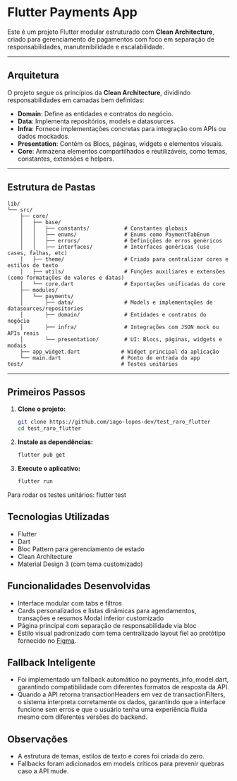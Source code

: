 # Flutter Payments App

Este é um projeto Flutter modular estruturado com **Clean Architecture**, criado para gerenciamento
de pagamentos com foco em separação de responsabilidades, manutenibilidade e escalabilidade.

---

## Arquitetura

O projeto segue os princípios da **Clean Architecture**, dividindo responsabilidades em camadas bem
definidas:

- **Domain**: Define as entidades e contratos do negócio.
- **Data**: Implementa repositórios, models e datasources.
- **Infra**: Fornece implementações concretas para integração com APIs ou dados mockados.
- **Presentation**: Contém os Blocs, páginas, widgets e elementos visuais.
- **Core**: Armazena elementos compartilhados e reutilizáveis, como temas, constantes, extensões e
  helpers.

---

## Estrutura de Pastas

```
lib/
└── src/
    ├── core/
    │   ├── base/
    │   │   ├── constants/           # Constantes globais
    │   │   ├── enums/               # Enums como PaymentTabEnum
    │   │   ├── errors/              # Definições de erros genéricos
    │   │   ├── interfaces/          # Interfaces genéricas (use cases, falhas, etc)
    │   ├── theme/                   # Criado para centralizar cores e estilos de texto
    │   ├── utils/                   # Funções auxiliares e extensões (como formatações de valores e datas)
    │   └── core.dart                # Exportações unificadas do core
    ├── modules/
    │   └── payments/
    │       ├── data/                # Models e implementações de datasources/repositories
    │       ├── domain/              # Entidades e contratos do negócio
    │       ├── infra/               # Integrações com JSON mock ou APIs reais
    │       └── presentation/        # UI: Blocs, páginas, widgets e modais
    ├── app_widget.dart             # Widget principal da aplicação
    └── main.dart                   # Ponto de entrada do app
test/                               # Testes unitários
```

---

## Primeiros Passos

1. **Clone o projeto:**
   ```bash
   git clone https://github.com/iago-lopes-dev/test_raro_flutter
   cd test_raro_flutter

2. **Instale as dependências:**
   ```bash
   flutter pub get

3. **Execute o aplicativo:**
   ```bash
   flutter run

Para rodar os testes unitários:
flutter test

## Tecnologias Utilizadas

- Flutter
- Dart
- Bloc Pattern para gerenciamento de estado
- Clean Architecture
- Material Design 3 (com tema customizado)

## Funcionalidades Desenvolvidas

- Interface modular com tabs e filtros
- Cards personalizados e listas dinâmicas para agendamentos, transações e resumos
  Modal inferior customizado
- Página principal com separação de responsabilidade via bloc
- Estilo visual padronizado com tema centralizado
  layout fiel ao protótipo fornecido
  no [Figma](https://www.figma.com/design/QWC5IksyTx2k65ZzkPz3r1/Processo-seletivo---Dev-flutter?node-id=1-4313&t=WNNCW8T4MMI6Z9M8-1).

## Fallback Inteligente

- Foi implementado um fallback automático no payments_info_model.dart, garantindo
  compatibilidade com diferentes formatos de resposta da API.
- Quando a API retorna transactionHeaders em vez de transactionFilters, o sistema interpreta
  corretamente os dados, garantindo que a interface funcione sem erros e que o usuário tenha uma
  experiência fluida mesmo com diferentes versões do backend.

## Observações

- A estrutura de temas, estilos de texto e cores foi criada do zero.
- Fallbacks foram adicionados em models críticos para prevenir quebras caso a API mude.